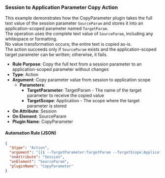 ### Session to Application Parameter Copy Action

This example demonstrates how the CopyParameter plugin takes the full text value of the session parameter `SourceParam` and stores it into an application-scoped parameter named `TargetParam`.  
The operation uses the complete text value of `SourceParam`, including any whitespace or formatting.  
No value transformation occurs; the entire text is copied as-is.  
The action succeeds only if `SourceParam` exists and the application-scoped target parameter can be written; otherwise, it fails.

- **Rule Purpose**: Copy the full text from a session parameter to an application-scoped parameter without changes  
- **Type**: Action  
- **Argument**: Copy parameter value from session to application scope  
  - **Parameters**:  
    - **TargetParameter**: TargetParam - The name of the target parameter to receive the copied value  
    - **TargetScope**: Application - The scope where the target parameter is stored  
- **On Attribute**: Session  
- **On Element**: SourceParam  
- **Plugin Name**: CopyParameter  

#### Automation Rule (JSON)

```json
{
  "$type": "Action",
  "argument": "{{$ --TargetParameter:TargetParam --TargetScope:Application}}",
  "onAttribute": "Session",
  "onElement": "SourceParam",
  "pluginName": "CopyParameter"
}
```
